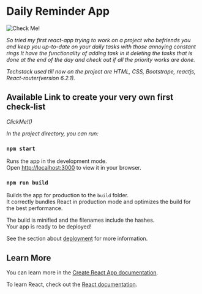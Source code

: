 # Daily Reminder App

![Check Me!](https://cpng.pikpng.com/pngl/s/75-754667_fcps-md-reminder-clipart-png-transparent-png.png)

_So tried my first react-app trying to work on a project who befriends you and keep you up-to-date on your daily 
tasks with those annoying constant rings It have the functionality of adding task in it deleting the tasks that is done at the end of the day and check out if all the priority works are done._

_Techstack used till now on the project are HTML, CSS, Bootstrape, reactjs, React-router(version 6.2.1)._

## Available Link to create your very own first check-list
_ClickMe!()_

_In the project directory, you can run:_
 
### `npm start`
Runs the app in the development mode.\
Open [http://localhost:3000](http://localhost:3000) to view it in your browser.

### `npm run build`

Builds the app for production to the `build` folder.\
It correctly bundles React in production mode and optimizes the build for the best performance.

The build is minified and the filenames include the hashes.\
Your app is ready to be deployed!

See the section about [deployment](https://facebook.github.io/create-react-app/docs/deployment) for more information.

## Learn More

You can learn more in the [Create React App documentation](https://facebook.github.io/create-react-app/docs/getting-started).

To learn React, check out the [React documentation](https://reactjs.org/).






